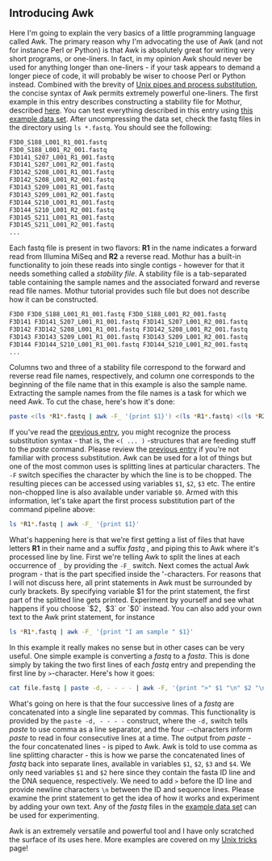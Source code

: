Introducing Awk
---------------

Here I'm going to explain the very basics of a little programming language called Awk. The primary reason why I'm advocating the use of Awk (and not for instance Perl or Python) is that Awk is absolutely great for writing very short programs, or one-liners. In fact, in my opinion Awk should never be used for anything longer than one-liners - if your task appears to demand a longer piece of code, it will probably be wiser to choose Perl or Python instead. Combined with the brevity of [Unix pipes and process substitution](https://github.com/manutamminen/teaching_materials/blob/master/process_subst.md), the concise syntax of Awk permits extremely powerful one-liners. The first example in this entry describes constructing a stability file for Mothur, described [here](http://www.mothur.org/wiki/MiSeq_SOP#Getting_started). You can test everything described in this entry using [this example data set](http://www.mothur.org/w/images/d/d6/MiSeqSOPData.zip). After uncompressing the data set, check the fastq files in the directory using `ls *.fastq`. You should see the following:

```bash
F3D0_S188_L001_R1_001.fastq
F3D0_S188_L001_R2_001.fastq
F3D141_S207_L001_R1_001.fastq
F3D141_S207_L001_R2_001.fastq
F3D142_S208_L001_R1_001.fastq
F3D142_S208_L001_R2_001.fastq
F3D143_S209_L001_R1_001.fastq
F3D143_S209_L001_R2_001.fastq
F3D144_S210_L001_R1_001.fastq
F3D144_S210_L001_R2_001.fastq
F3D145_S211_L001_R1_001.fastq
F3D145_S211_L001_R2_001.fastq
...
```

Each fastq file is present in two flavors: **R1** in the name indicates a forward read from Illumina MiSeq and **R2** a reverse read. Mothur has a built-in functionality to join these reads into single contigs - however for that it needs something called a *stability file*. A stability file is a tab-separated table containing the sample names and the associated forward and reverse read file names. Mothur tutorial provides such file but does not describe how it can be constructed.

```bash
F3D0 F3D0_S188_L001_R1_001.fastq F3D0_S188_L001_R2_001.fastq 
F3D141 F3D141_S207_L001_R1_001.fastq F3D141_S207_L001_R2_001.fastq 
F3D142 F3D142_S208_L001_R1_001.fastq F3D142_S208_L001_R2_001.fastq
F3D143 F3D143_S209_L001_R1_001.fastq F3D143_S209_L001_R2_001.fastq 
F3D144 F3D144_S210_L001_R1_001.fastq F3D144_S210_L001_R2_001.fastq 
...
```

Columns two and three of a stability file correspond to the forward and reverse read file names, respectively, and column one corresponds to the beginning of the file name that in this example is also the sample name. Extracting the sample names from the file names is a task for which we need Awk. To cut the chase, here's how it's done:

```bash
paste <(ls *R1*.fastq | awk -F_ '{print $1}') <(ls *R1*.fastq) <(ls *R2*.fastq)
```

If you've read the [previous entry](https://github.com/manutamminen/teaching_materials/blob/master/unix_tricks.md), you might recognize the process substitution syntax - that is, the `<( ... )` -structures that are feeding stuff to the *paste* command. Please review the [previous entry](https://github.com/manutamminen/teaching_materials/blob/master/unix_tricks.md) if you're not familiar with process substitution. Awk can be used for a lot of things but one of the most common uses is splitting lines at particular characters. The `-F` switch specifies the character by which the line is to be chopped. The resulting pieces can be accessed using variables `$1`, `$2`, `$3` etc. The entire non-chopped line is also available under variable `$0`. Armed with this information, let's take apart the first process substitution part of the command pipeline above: 

```bash
ls *R1*.fastq | awk -F_ '{print $1}'
```

What's happening here is that we're first getting a list of files that have letters **R1** in their name and a suffix *fastq* , and piping this to Awk where it's processed line by line. First we're telling Awk to split the lines at each occurrence of `_` by providing the `-F_` switch. Next comes the actual Awk program - that is the part specified inside the '-characters. For reasons that I will not discuss here, all print statements in Awk must be surrounded by curly brackets. By specifying variable $1 for the print statement, the first part of the splitted line gets printed. Experiment by yourself and see what happens if you choose `$2`, `$3` or `$0` instead. You can also add your own text to the Awk print statement, for instance 

```bash
ls *R1*.fastq | awk -F_ '{print "I am sample " $1}' 
```

In this example it really makes no sense but in other cases can be very useful. One simple example is converting a *fastq* to a *fasta*. This is done simply by taking the two first lines of each *fastq* entry and prepending the first line by `>`-character. Here's how it goes: 

```bash
cat file.fastq | paste -d, - - - - | awk -F, '{print ">" $1 "\n" $2 "\n"}' > file.fasta 
```


What's going on here is that the four successive lines of a *fastq* are concatenated into a single line separated by commas. This functionality is provided by the `paste -d, - - - -` construct, where the `-d,` switch tells *paste* to use comma as a line separator, and the four `-`-characters inform *paste* to read in four consecutive lines at a time. The output from *paste* - the four concatenated lines - is piped to Awk. Awk is told to use comma as line splitting character - this is how we parse the concatenated lines of *fastq* back into separate lines, available in variables `$1`, `$2`, `$3` and `$4`. We only need variables `$1` and `$2` here since they contain the fasta ID line and the DNA sequence, respectively. We need to add `>` before the ID line and provide newline characters `\n` between the ID and sequence lines. Please examine the print statement to get the idea of how it works and experiment by adding your own text. Any of the *fastq* files in the [example data set](http://www.mothur.org/w/images/d/d6/MiSeqSOPData.zip) can be used for experimenting. 

Awk is an extremely versatile and powerful tool and I have only scratched the surface of its uses here. More examples are covered on my [Unix tricks](https://github.com/manutamminen/teaching_materials/blob/master/unix_tricks.md) page!

